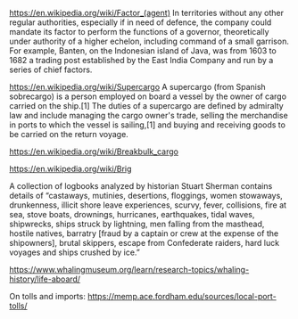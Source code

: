 https://en.wikipedia.org/wiki/Factor_(agent)
In territories without any other regular authorities, especially if in need of defence, the company could mandate its factor to perform the functions of a governor, theoretically under authority of a higher echelon, including command of a small garrison. For example, Banten, on the Indonesian island of Java, was from 1603 to 1682 a trading post established by the East India Company and run by a series of chief factors.

https://en.wikipedia.org/wiki/Supercargo
A supercargo (from Spanish sobrecargo) is a person employed on board a vessel by the owner of cargo carried on the ship.[1] The duties of a supercargo are defined by admiralty law and include managing the cargo owner's trade, selling the merchandise in ports to which the vessel is sailing,[1] and buying and receiving goods to be carried on the return voyage.

https://en.wikipedia.org/wiki/Breakbulk_cargo

https://en.wikipedia.org/wiki/Brig

A collection of logbooks analyzed by historian Stuart Sherman contains details of “castaways, mutinies, desertions, floggings, women stowaways, drunkenness, illicit shore leave experiences, scurvy, fever, collisions, fire at sea, stove boats, drownings, hurricanes, earthquakes, tidal waves, shipwrecks, ships struck by lightning, men falling from the masthead, hostile natives, barratry [fraud by a captain or crew at the expense of the shipowners], brutal skippers, escape from Confederate raiders, hard luck voyages and ships crushed by ice.”

https://www.whalingmuseum.org/learn/research-topics/whaling-history/life-aboard/

On tolls and imports:
https://memp.ace.fordham.edu/sources/local-port-tolls/
